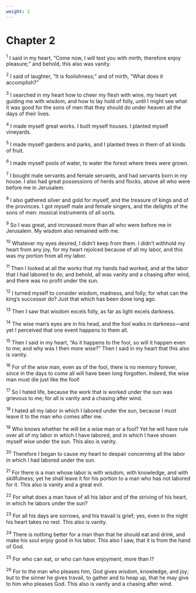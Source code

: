 ```yaml
---
weight: 2
---
```


# Chapter 2

<sup>1</sup> I said in my heart, “Come now, I will test you with mirth; therefore enjoy pleasure;” and behold, this also was vanity. 

<sup>2</sup> I said of laughter, “It is foolishness;” and of mirth, “What does it accomplish?” 

<sup>3</sup> I searched in my heart how to cheer my flesh with wine, my heart yet guiding me with wisdom, and how to lay hold of folly, until I might see what it was good for the sons of men that they should do under heaven all the days of their lives. 

<sup>4</sup> I made myself great works. I built myself houses. I planted myself vineyards. 

<sup>5</sup> I made myself gardens and parks, and I planted trees in them of all kinds of fruit. 

<sup>6</sup> I made myself pools of water, to water the forest where trees were grown. 

<sup>7</sup> I bought male servants and female servants, and had servants born in my house. I also had great possessions of herds and flocks, above all who were before me in Jerusalem. 

<sup>8</sup> I also gathered silver and gold for myself, and the treasure of kings and of the provinces. I got myself male and female singers, and the delights of the sons of men: musical instruments of all sorts. 

<sup>9</sup> So I was great, and increased more than all who were before me in Jerusalem. My wisdom also remained with me. 

<sup>10</sup> Whatever my eyes desired, I didn’t keep from them. I didn’t withhold my heart from any joy, for my heart rejoiced because of all my labor, and this was my portion from all my labor. 

<sup>11</sup> Then I looked at all the works that my hands had worked, and at the labor that I had labored to do; and behold, all was vanity and a chasing after wind, and there was no profit under the sun. 

<sup>12</sup> I turned myself to consider wisdom, madness, and folly; for what can the king’s successor do? Just that which has been done long ago. 

<sup>13</sup> Then I saw that wisdom excels folly, as far as light excels darkness. 

<sup>14</sup> The wise man’s eyes are in his head, and the fool walks in darkness—and yet I perceived that one event happens to them all. 

<sup>15</sup> Then I said in my heart, “As it happens to the fool, so will it happen even to me; and why was I then more wise?” Then I said in my heart that this also is vanity. 

<sup>16</sup> For of the wise man, even as of the fool, there is no memory forever, since in the days to come all will have been long forgotten. Indeed, the wise man must die just like the fool! 

<sup>17</sup> So I hated life, because the work that is worked under the sun was grievous to me; for all is vanity and a chasing after wind. 

<sup>18</sup> I hated all my labor in which I labored under the sun, because I must leave it to the man who comes after me. 

<sup>19</sup> Who knows whether he will be a wise man or a fool? Yet he will have rule over all of my labor in which I have labored, and in which I have shown myself wise under the sun. This also is vanity. 

<sup>20</sup> Therefore I began to cause my heart to despair concerning all the labor in which I had labored under the sun. 

<sup>21</sup> For there is a man whose labor is with wisdom, with knowledge, and with skillfulness; yet he shall leave it for his portion to a man who has not labored for it. This also is vanity and a great evil. 

<sup>22</sup> For what does a man have of all his labor and of the striving of his heart, in which he labors under the sun? 

<sup>23</sup> For all his days are sorrows, and his travail is grief; yes, even in the night his heart takes no rest. This also is vanity. 

<sup>24</sup> There is nothing better for a man than that he should eat and drink, and make his soul enjoy good in his labor. This also I saw, that it is from the hand of God. 

<sup>25</sup> For who can eat, or who can have enjoyment, more than I? 

<sup>26</sup> For to the man who pleases him, God gives wisdom, knowledge, and joy; but to the sinner he gives travail, to gather and to heap up, that he may give to him who pleases God. This also is vanity and a chasing after wind. 


